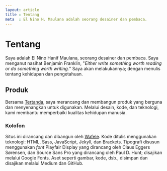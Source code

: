 ```yaml
---
layout: article
title : Tentang
meta  : El Nino H. Maulana adalah seorang desainer dan pembaca.
---
```


# Tentang

Saya adalah El Nino Hanif Maulana, seorang desainer dan pembaca. Saya menganut nasihat Benjamin Franklin, "*Either write something worth reading or do something worth writing.*" Saya akan melakukannya; dengan menulis tentang kehidupan dan pengetahuan.

## Produk

<p>Bersama <a href="http://tertanda.com" title="Tertanda" target="_blank">Tertanda</a>, saya merancang dan membangun produk yang berguna dan menyenangkan untuk digunakan. Melalui desain, kode, dan teknologi, kami membantu memperbaiki kualitas kehidupan manusia.</p>

### Kolofon

<p>Situs ini dirancang dan dibangun oleh <a href="http://tertanda.com" title="Studio Wafele" target="_blank">Wafele</a>. Kode ditulis menggunakan teknologi: HTML, Sass, JavaScript, Jekyll, dan Brackets. Tipografi disusun menggunakan <em>font</em> Playfair Display yang dirancang oleh Claus Eggers Sørensen, dan Source Sans Pro yang dirancang oleh Paul D. Hunt; disajikan melalui Google Fonts. Aset seperti gambar, kode, dsb., disimpan dan disajikan melalui Medium dan GitHub.</p>